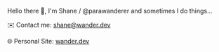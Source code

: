 Hello there 👋, I'm Shane / @parawanderer and sometimes I do things... 


✉️ Contact me: [shane@wander.dev](mailto:shane@wander.dev)

🌐 Personal Site: [wander.dev](https://wander.dev)

